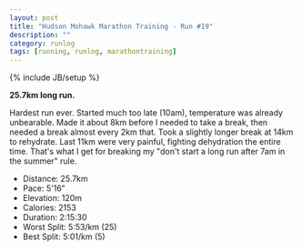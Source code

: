 ```yaml
---
layout: post
title: "Hudson Mohawk Marathon Training - Run #19"
description: ""
category: runlog
tags: [running, runlog, marathontraining]
---
```

{% include JB/setup %}

**25.7km long run.**

Hardest run ever. Started much too late (10am), temperature was
already unbearable. Made it about 8km before I needed to take a
break, then needed a break almost every 2km that. Took
a slightly longer break at 14km to rehydrate. Last 11km were very
painful, fighting dehydration the entire time. That's what I get for
breaking my "don't start a long run after 7am in the summer" rule.

+ Distance: 25.7km
+ Pace: 5'16"
+ Elevation: 120m
+ Calories: 2153
+ Duration: 2:15:30
+ Worst Split: 5:53/km (25)
+ Best Split: 5:01/km (5)
